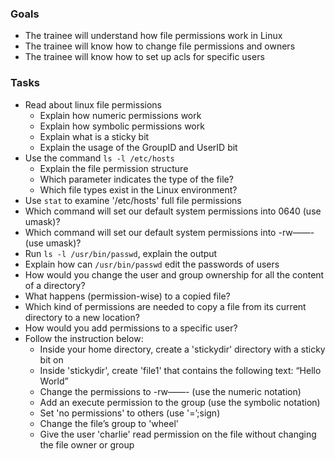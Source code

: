 ### Goals
- The trainee will understand how file permissions work in Linux
- The trainee will know how to change file permissions and owners
- The trainee will know how to set up acls for specific users

### Tasks
- Read about linux file permissions
  - Explain how numeric permissions work
  - Explain how symbolic permissions work
  - Explain what is a sticky bit
  - Explain the usage of the GroupID and UserID bit
- Use the command `ls -l /etc/hosts`
  - Explain the file permission structure
  - Which parameter indicates the type of the file?
  - Which file types exist in the Linux environment?
- Use `stat` to examine '/etc/hosts' full file permissions
- Which command will set our default system permissions into 0640 (use umask)?
- Which command will set our default system permissions into -rw——- (use umask)?
- Run `ls -l /usr/bin/passwd`, explain the output
- Explain how can `/usr/bin/passwd` edit the passwords of users
- How would you change the user and group ownership for all the content of a directory?
- What happens (permission-wise) to a copied file?
- Which kind of permissions are needed to copy a file from its current directory to a new location?
- How would you add permissions to a specific user?
- Follow the instruction below:
  - Inside your home directory, create a 'stickydir' directory with a sticky bit on
  - Inside 'stickydir', create 'file1' that contains the following text: “Hello World”
  - Change the permissions to -rw——- (use the numeric notation)
  - Add an execute permission to the group (use the symbolic notation)
  - Set 'no permissions' to others (use '=’;sign)
  - Change the file’s group to 'wheel'
  - Give the user 'charlie' read permission on the file without changing the file owner or group

